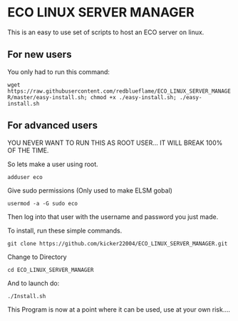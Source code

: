 # ECO LINUX SERVER MANAGER
This is an easy to use set of scripts to host an ECO server on linux.
## For new users
You only had to run this command:

`wget https://raw.githubusercontent.com/redblueflame/ECO_LINUX_SERVER_MANAGER/master/easy-install.sh; chmod +x ./easy-install.sh; ./easy-install.sh`

## For advanced users
YOU NEVER WANT TO RUN THIS AS ROOT USER... IT WILL BREAK 100% OF THE TIME.

So lets make a user using root.

`adduser eco`

Give sudo permissions (Only used to make ELSM gobal)

`usermod -a -G sudo eco`

Then log into that user with the username and password you just made.

To install, run these simple commands.

`git clone https://github.com/kicker22004/ECO_LINUX_SERVER_MANAGER.git`

Change to Directory

`cd ECO_LINUX_SERVER_MANAGER`

And to launch do:

`./Install.sh`

This Program is now at a point where it can be used, use at your own risk....
